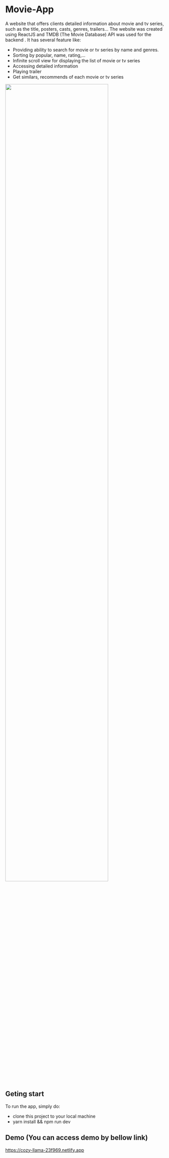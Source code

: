# Movie-App
A website that offers clients detailed information about movie and tv series, such as the title, posters, casts, genres, trailers... The website was created using ReactJS and TMDB (The Movie Database) API was used for the backend . It has several feature like:
- Providing ability to search for movie or tv series by name and genres.
- Sorting by popular, name, rating,...
- Infinite scroll view for displaying the list of movie or tv series
- Accessing detailed information
- Playing trailer
- Get similars, recommends of each movie or tv series
<img src="https://github.com/phamtrongsang11/Movie-App/assets/101312630/e8b4f560-27e9-4de8-bd6b-4e8fa7ef457a"  width="80%" height="80%">

## Geting start
To run the app, simply do:
- clone this project to your local machine
- yarn install && npm run dev

## Demo (You can access demo by bellow link)
https://cozy-llama-23f969.netlify.app
